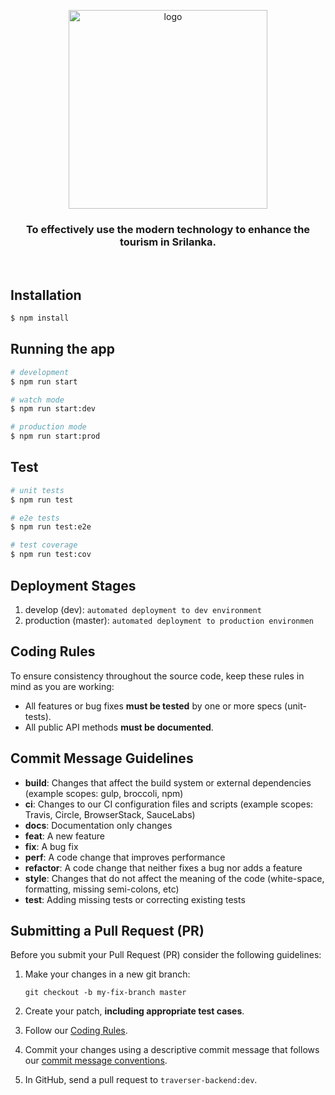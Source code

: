<p align="center">
  <a href="https://github.com/Explore-Srilanka">
    <img src="https://avatars.githubusercontent.com/u/58081968?s=200&v=4" width="318px" alt="logo" />
  </a>
</p>

<h3 align="center">To effectively use the modern technology to enhance the tourism in Srilanka.</h3>
<br />

## Installation

```bash
$ npm install
```

## Running the app

```bash
# development
$ npm run start

# watch mode
$ npm run start:dev

# production mode
$ npm run start:prod
```

## Test

```bash
# unit tests
$ npm run test

# e2e tests
$ npm run test:e2e

# test coverage
$ npm run test:cov
```

## Deployment Stages 

1. develop  (dev): `automated deployment to dev environment`
2. production  (master): `automated deployment to production environmen`

## <a name="rules"></a> Coding Rules
To ensure consistency throughout the source code, keep these rules in mind as you are working:

* All features or bug fixes **must be tested** by one or more specs (unit-tests).
* All public API methods **must be documented**.
  
## Commit Message Guidelines

* **build**: Changes that affect the build system or external dependencies (example scopes: gulp, broccoli, npm)
* **ci**: Changes to our CI configuration files and scripts (example scopes: Travis, Circle, BrowserStack, SauceLabs)
* **docs**: Documentation only changes
* **feat**: A new feature
* **fix**: A bug fix
* **perf**: A code change that improves performance
* **refactor**: A code change that neither fixes a bug nor adds a feature
* **style**: Changes that do not affect the meaning of the code (white-space, formatting, missing semi-colons, etc)
* **test**: Adding missing tests or correcting existing tests

## <a name="submit-pr"></a> Submitting a Pull Request (PR)
Before you submit your Pull Request (PR) consider the following guidelines:

1. Make your changes in a new git branch:

     ```shell
     git checkout -b my-fix-branch master
     ```
1. Create your patch, **including appropriate test cases**.
1. Follow our [Coding Rules](#rules).
1. Commit your changes using a descriptive commit message that follows our
  [commit message conventions](#commit). 
1. In GitHub, send a pull request to `traverser-backend:dev`.
